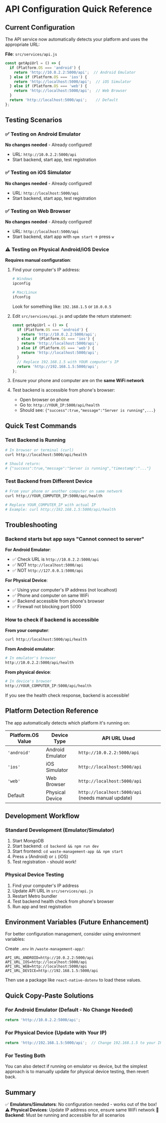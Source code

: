# API Configuration Quick Reference

## Current Configuration

The API service now automatically detects your platform and uses the appropriate URL:

**File**: `src/services/api.js`

```javascript
const getApiUrl = () => {
  if (Platform.OS === 'android') {
    return 'http://10.0.2.2:5000/api';  // Android Emulator
  } else if (Platform.OS === 'ios') {
    return 'http://localhost:5000/api';  // iOS Simulator
  } else if (Platform.OS === 'web') {
    return 'http://localhost:5000/api';  // Web Browser
  }
  return 'http://localhost:5000/api';    // Default
};
```

## Testing Scenarios

### ✅ Testing on Android Emulator
**No changes needed** - Already configured!
- URL: `http://10.0.2.2:5000/api`
- Start backend, start app, test registration

### ✅ Testing on iOS Simulator
**No changes needed** - Already configured!
- URL: `http://localhost:5000/api`
- Start backend, start app, test registration

### ✅ Testing on Web Browser
**No changes needed** - Already configured!
- URL: `http://localhost:5000/api`
- Start backend, start app with `npm start` → press `w`

### ⚠️ Testing on Physical Android/iOS Device
**Requires manual configuration**:

1. Find your computer's IP address:
   ```bash
   # Windows
   ipconfig
   
   # Mac/Linux
   ifconfig
   ```
   Look for something like: `192.168.1.5` or `10.0.0.5`

2. Edit `src/services/api.js` and update the return statement:
   ```javascript
   const getApiUrl = () => {
     if (Platform.OS === 'android') {
       return 'http://10.0.2.2:5000/api';
     } else if (Platform.OS === 'ios') {
       return 'http://localhost:5000/api';
     } else if (Platform.OS === 'web') {
       return 'http://localhost:5000/api';
     }
     // Replace 192.168.1.5 with YOUR computer's IP
     return 'http://192.168.1.5:5000/api';
   };
   ```

3. Ensure your phone and computer are on the **same WiFi network**

4. Test backend is accessible from phone's browser:
   - Open browser on phone
   - Go to: `http://YOUR_IP:5000/api/health`
   - Should see: `{"success":true,"message":"Server is running",...}`

## Quick Test Commands

### Test Backend is Running
```bash
# In browser or terminal (curl)
curl http://localhost:5000/api/health

# Should return:
# {"success":true,"message":"Server is running","timestamp":"..."}
```

### Test Backend from Different Device
```bash
# From your phone or another computer on same network
curl http://YOUR_COMPUTER_IP:5000/api/health

# Replace YOUR_COMPUTER_IP with actual IP
# Example: curl http://192.168.1.5:5000/api/health
```

## Troubleshooting

### Backend starts but app says "Cannot connect to server"

**For Android Emulator**:
- ✅ Check URL is `http://10.0.2.2:5000/api`
- ✅ NOT `http://localhost:5000/api`
- ✅ NOT `http://127.0.0.1:5000/api`

**For Physical Device**:
- ✅ Using your computer's IP address (not localhost)
- ✅ Phone and computer on same WiFi
- ✅ Backend accessible from phone's browser
- ✅ Firewall not blocking port 5000

### How to check if backend is accessible

**From your computer**:
```bash
curl http://localhost:5000/api/health
```

**From Android emulator**:
```bash
# In emulator's browser
http://10.0.2.2:5000/api/health
```

**From physical device**:
```bash
# In device's browser
http://YOUR_COMPUTER_IP:5000/api/health
```

If you see the health check response, backend is accessible!

## Platform Detection Reference

The app automatically detects which platform it's running on:

| Platform.OS Value | Device Type | API URL Used |
|-------------------|-------------|--------------|
| `'android'` | Android Emulator | `http://10.0.2.2:5000/api` |
| `'ios'` | iOS Simulator | `http://localhost:5000/api` |
| `'web'` | Web Browser | `http://localhost:5000/api` |
| Default | Physical Device | `http://localhost:5000/api` (needs manual update) |

## Development Workflow

### Standard Development (Emulator/Simulator)
1. Start MongoDB
2. Start backend: `cd backend && npm run dev`
3. Start frontend: `cd waste-management-app && npm start`
4. Press `a` (Android) or `i` (iOS)
5. Test registration - should work!

### Physical Device Testing
1. Find your computer's IP address
2. Update API URL in `src/services/api.js`
3. Restart Metro bundler
4. Test backend health check from phone's browser
5. Run app and test registration

## Environment Variables (Future Enhancement)

For better configuration management, consider using environment variables:

Create `.env` in `/waste-management-app/`:
```env
API_URL_ANDROID=http://10.0.2.2:5000/api
API_URL_IOS=http://localhost:5000/api
API_URL_WEB=http://localhost:5000/api
API_URL_DEVICE=http://192.168.1.5:5000/api
```

Then use a package like `react-native-dotenv` to load these values.

## Quick Copy-Paste Solutions

### For Android Emulator (Default - No Change Needed)
```javascript
return 'http://10.0.2.2:5000/api';
```

### For Physical Device (Update with Your IP)
```javascript
return 'http://192.168.1.5:5000/api';  // Change 192.168.1.5 to your IP
```

### For Testing Both
You can also detect if running on emulator vs device, but the simplest approach is to manually update for physical device testing, then revert back.

## Summary

✅ **Emulators/Simulators**: No configuration needed - works out of the box!
⚠️ **Physical Devices**: Update IP address once, ensure same WiFi network
🚀 **Backend**: Must be running and accessible for all scenarios
